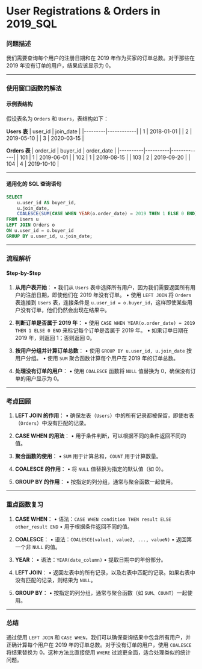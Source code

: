 # User Registrations & Orders in 2019_SQL

### 问题描述
我们需要查询每个用户的注册日期和在 2019 年作为买家的订单总数。对于那些在 2019 年没有订单的用户，结果应该显示为 0。

---

### 使用窗口函数的解法

#### 示例表结构
假设表名为 `Orders` 和 `Users`，表结构如下：

**Users 表**
| user_id | join_date  |
|---------|------------|
| 1       | 2018-01-01 |
| 2       | 2019-05-10 |
| 3       | 2020-03-15 |

**Orders 表**
| order_id | buyer_id | order_date  |
|----------|----------|-------------|
| 101      | 1        | 2019-06-01  |
| 102      | 1        | 2019-08-15  |
| 103      | 2        | 2019-09-20  |
| 104      | 4        | 2019-10-10  |

---

#### 通用化的 SQL 查询语句
```sql
SELECT 
    u.user_id AS buyer_id,
    u.join_date,
    COALESCE(SUM(CASE WHEN YEAR(o.order_date) = 2019 THEN 1 ELSE 0 END), 0) AS orders_in_2019
FROM Users u
LEFT JOIN Orders o
ON u.user_id = o.buyer_id
GROUP BY u.user_id, u.join_date;
```

---

### 流程解析

#### Step-by-Step
1. **从用户表开始**：
   • 我们从 `Users` 表中选择所有用户，因为我们需要返回所有用户的注册日期，即使他们在 2019 年没有订单。
   • 使用 `LEFT JOIN` 将 `Orders` 表连接到 `Users` 表，连接条件是 `u.user_id = o.buyer_id`，这样即使某些用户没有订单，他们仍然会出现在结果中。

2. **判断订单是否属于 2019 年**：
   • 使用 `CASE WHEN YEAR(o.order_date) = 2019 THEN 1 ELSE 0 END` 来标记每个订单是否属于 2019 年。
   • 如果订单日期在 2019 年，则返回 1；否则返回 0。

3. **按用户分组并计算订单总数**：
   • 使用 `GROUP BY u.user_id, u.join_date` 按用户分组。
   • 使用 `SUM` 聚合函数计算每个用户在 2019 年的订单总数。

4. **处理没有订单的用户**：
   • 使用 `COALESCE` 函数将 `NULL` 值替换为 0，确保没有订单的用户显示为 0。

---

### 考点回顾
1. **LEFT JOIN 的作用**：
   • 确保左表（`Users`）中的所有记录都被保留，即使右表（`Orders`）中没有匹配的记录。

2. **CASE WHEN 的用法**：
   • 用于条件判断，可以根据不同的条件返回不同的值。

3. **聚合函数的使用**：
   • `SUM` 用于计算总和，`COUNT` 用于计算数量。

4. **COALESCE 的作用**：
   • 将 `NULL` 值替换为指定的默认值（如 0）。

5. **GROUP BY 的作用**：
   • 按指定的列分组，通常与聚合函数一起使用。

---

### 重点函数复习
1. **CASE WHEN**：
   • 语法：`CASE WHEN condition THEN result ELSE other_result END`
   • 用于根据条件返回不同的值。

2. **COALESCE**：
   • 语法：`COALESCE(value1, value2, ..., valueN)`
   • 返回第一个非 `NULL` 的值。

3. **YEAR**：
   • 语法：`YEAR(date_column)`
   • 提取日期中的年份部分。

4. **LEFT JOIN**：
   • 返回左表中的所有记录，以及右表中匹配的记录。如果右表中没有匹配的记录，则结果为 `NULL`。

5. **GROUP BY**：
   • 按指定的列分组，通常与聚合函数（如 `SUM`、`COUNT`）一起使用。

---

### 总结
通过使用 `LEFT JOIN` 和 `CASE WHEN`，我们可以确保查询结果中包含所有用户，并正确计算每个用户在 2019 年的订单总数。对于没有订单的用户，使用 `COALESCE` 将结果替换为 0。这种方法比直接使用 `WHERE` 过滤更全面，适合处理类似的统计问题。